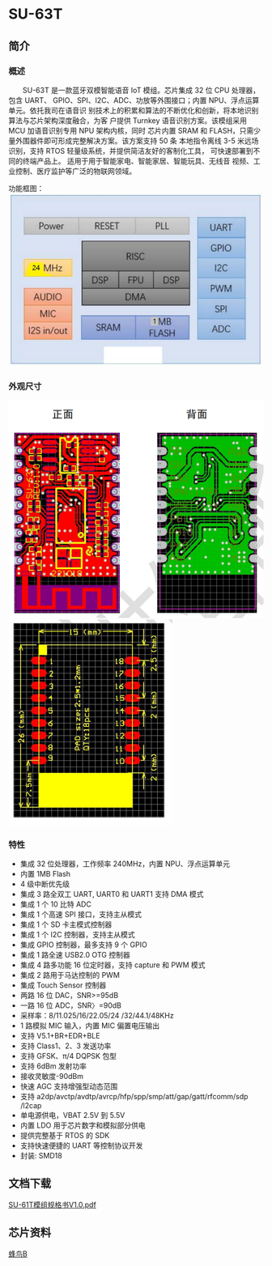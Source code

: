 # SU-63T

<!-- [淘宝链接：https://shop379208868.taobao.com](https://shop379208868.taobao.com/?spm=a21ar.c-design.smart.5.46dfbdc5sKA2D8) -->

## 简介

### 概述

&emsp;&emsp;SU-63T 是一款蓝牙双模智能语音 IoT 模组。芯片集成 32 位 CPU 处理器，包含 UART、 GPIO、SPI、I2C、ADC、功放等外围接口；内置 NPU、浮点运算单元。依托我司在语音识 别技术上的积累和算法的不断优化和创新，将本地识别算法与芯片架构深度融合，为客 户提供 Turnkey 语音识别方案。该模组采用 MCU 加语音识别专用 NPU 架构内核，同时 芯片内置 SRAM 和 FLASH，只需少量外围器件即可形成完整解决方案。该方案支持 50 条 本地指令离线 3-5 米远场识别，支持 RTOS 轻量级系统，并提供简洁友好的客制化工具， 可快速部署到不同的终端产品上。 适用于用于智能家电、智能家居、智能玩具、无线音 视频、工业控制、医疗监护等广泛的物联网领域。

功能框图：
![ ](../../_static/document/SU-63T/img1.png "功能框图")

### 外观尺寸

![ ](../../_static/document/SU-63T/img2.png "外观尺寸1")
![ ](../../_static/document/SU-63T/img3.png "外观尺寸2")

### 特性

- 集成 32 位处理器，工作频率 240MHz，内置 NPU、浮点运算单元
- 内置 1MB Flash
- 4 级中断优先级
- 集成 3 路全双工 UART, UART0 和 UART1 支持 DMA 模式
- 集成 1 个 10 比特 ADC
- 集成 1 个高速 SPI 接口，支持主从模式
- 集成 1 个 SD 卡主模式控制器
- 集成 1 个 I2C 控制器，支持主从模式
- 集成 GPIO 控制器，最多支持 9 个 GPIO
- 集成 1 路全速 USB2.0 OTG 控制器
- 集成 4 路多功能 16 位定时器，支持 capture 和 PWM 模式
- 集成 2 路用于马达控制的 PWM
- 集成 Touch Sensor 控制器
- 两路 16 位 DAC，SNR>=95dB
- 一路 16 位 ADC，SNR〉=90dB
- 采样率：8/11.025/16/22.05/24 /32/44.1/48KHz
- 1 路模拟 MIC 输入，内置 MIC 偏置电压输出
- 支持 V5.1+BR+EDR+BLE
- 支持 Class1、2、3 发送功率
- 支持 GFSK、π/4 DQPSK 包型
- 支持 6dBm 发射功率
- 接收灵敏度-90dBm
- 快速 AGC 支持增强型动态范围
- 支持 a2dp/avctp/avdtp/avrcp/hfp/spp/smp/att/gap/gatt/rfcomm/sdp /l2cap
- 单电源供电，VBAT 2.5V 到 5.5V
- 内置 LDO 用于芯片数字和模拟部分供电
- 提供完整基于 RTOS 的 SDK
- 支持快速便捷的 UART 等控制协议开发
- 封装: SMD18

## 文档下载

[SU-61T模组规格书V1.0.pdf](../../_static/document/SU-63T/SU-63T-V1.0%E6%A8%A1%E7%BB%84%E8%A7%84%E6%A0%BC%E4%B9%A6V1.0.pdf)

## 芯片资料

[蜂鸟B](../chip/B.md)
